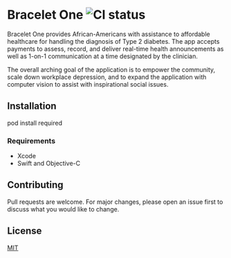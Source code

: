 # Bracelet One ![CI status](https://img.shields.io/badge/build-passing-brightgreen.svg)

Bracelet One provides African-Americans with assistance to affordable healthcare for handling the diagnosis of Type 2 diabetes.  The app accepts payments to assess, record, and deliver real-time health announcements as well as 1-on-1 communication at a time designated by the clinician.

The overall arching goal of the application is to empower the community, scale down workplace depression, and to expand the application with computer vision to assist with inspirational social issues.

## Installation
pod install required

### Requirements
* Xcode
* Swift and Objective-C





## Contributing
Pull requests are welcome. For major changes, please open an issue first to discuss what you would like to change.


## License
[MIT](https://choosealicense.com/licenses/mit/)